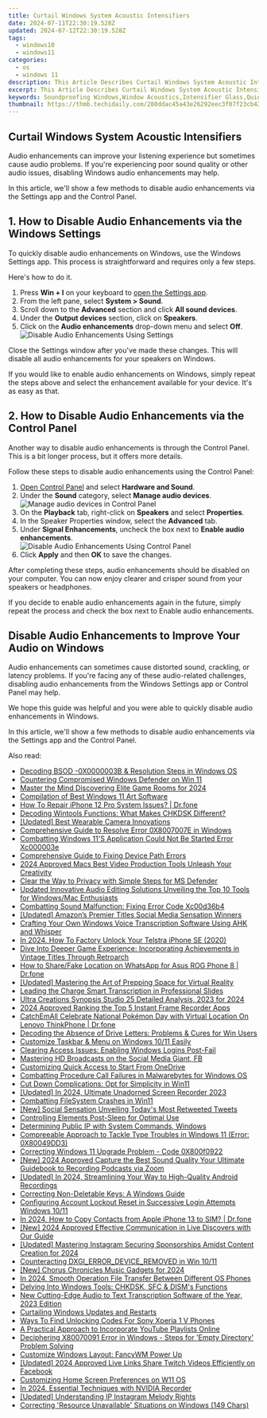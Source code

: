 ```yaml
---
title: Curtail Windows System Acoustic Intensifiers
date: 2024-07-11T22:30:19.528Z
updated: 2024-07-12T22:30:19.528Z
tags:
  - windows10
  - windows11
categories:
  - os
  - windows 11
description: This Article Describes Curtail Windows System Acoustic Intensifiers
excerpt: This Article Describes Curtail Windows System Acoustic Intensifiers
keywords: Soundproofing Windows,Window Acoustics,Intensifier Glass,Quiet Room Windows,Noise Reduction Panels,Acoustic Windows Treatment,Decibel-Lowering Glass
thumbnail: https://thmb.techidaily.com/280ddac45a43e26292eec3f07f23cb423510585b526fcae65189b9637edf5522.jpg
---
```


## Curtail Windows System Acoustic Intensifiers

 Audio enhancements can improve your listening experience but sometimes cause audio problems. If you're experiencing poor sound quality or other audio issues, disabling Windows audio enhancements may help.

 In this article, we'll show a few methods to disable audio enhancements via the Settings app and the Control Panel.

## 1\. How to Disable Audio Enhancements via the Windows Settings

 To quickly disable audio enhancements on Windows, use the Windows Settings app. This process is straightforward and requires only a few steps.

 Here's how to do it.

1. Press **Win + I** on your keyboard to [open the Settings app](https://www.makeuseof.com/windows-ways-to-open-system-settings/).
2. From the left pane, select **System > Sound**.
3. Scroll down to the **Advanced** section and click **All sound devices**.
4. Under the **Output devices** section, click on **Speakers**.
5. Click on the **Audio enhancements** drop-down menu and select **Off**.  
![Disable Audio Enhancements Using Settings](https://static1.makeuseofimages.com/wordpress/wp-content/uploads/2023/05/disable-audio-enhancements-using-settings.jpg)

 Close the Settings window after you've made these changes. This will disable all audio enhancements for your speakers on Windows.

 If you would like to enable audio enhancements on Windows, simply repeat the steps above and select the enhancement available for your device. It's as easy as that.

## 2\. How to Disable Audio Enhancements via the Control Panel

 Another way to disable audio enhancements is through the Control Panel. This is a bit longer process, but it offers more details.

 Follow these steps to disable audio enhancements using the Control Panel:

1. [Open Control Panel](https://www.makeuseof.com/windows-open-control-panel/) and select **Hardware and Sound**.
2. Under the **Sound** category, select **Manage audio devices**.  
![Manage audio devices in Control Panel](https://static1.makeuseofimages.com/wordpress/wp-content/uploads/2023/05/manage-audio-devices-in-control-panel.jpg)
3. On the **Playback** tab, right-click on **Speakers** and select **Properties**.
4. In the Speaker Properties window, select the **Advanced** tab.
5. Under **Signal Enhancements**, uncheck the box next to **Enable audio enhancements**.  
![Disable Audio Enhancements Using Control Panel](https://static1.makeuseofimages.com/wordpress/wp-content/uploads/2023/05/disable-audio-enhancements-using-control-panel.jpg)
6. Click **Apply** and then **OK** to save the changes.

 After completing these steps, audio enhancements should be disabled on your computer. You can now enjoy clearer and crisper sound from your speakers or headphones.

 If you decide to enable audio enhancements again in the future, simply repeat the process and check the box next to Enable audio enhancements.

## Disable Audio Enhancements to Improve Your Audio on Windows

 Audio enhancements can sometimes cause distorted sound, crackling, or latency problems. If you're facing any of these audio-related challenges, disabling audio enhancements from the Windows Settings app or Control Panel may help.

 We hope this guide was helpful and you were able to quickly disable audio enhancements in Windows.

 In this article, we'll show a few methods to disable audio enhancements via the Settings app and the Control Panel.

<span class="atpl-alsoreadstyle">Also read:</span>
<div><ul>
<li><a href="https://windows11.techidaily.com/decoding-bsod-0x0000003b-and-resolution-steps-in-windows-os/"><u>Decoding BSOD -0X0000003B & Resolution Steps in Windows OS</u></a></li>
<li><a href="https://windows11.techidaily.com/countering-compromised-windows-defender-on-win-11/"><u>Countering Compromised Windows Defender on Win 11</u></a></li>
<li><a href="https://video-capture.techidaily.com/master-the-mind-discovering-elite-game-rooms-for-2024/"><u>Master the Mind  Discovering Elite Game Rooms for 2024</u></a></li>
<li><a href="https://windows11.techidaily.com/compilation-of-best-windows-11-art-software/"><u>Compilation of Best Windows 11 Art Software</u></a></li>
<li><a href="https://blog-min.techidaily.com/how-to-repair-iphone-12-pro-system-issues-drfone-by-drfone-ios-system-repair-ios-system-repair/"><u>How To Repair iPhone 12 Pro System Issues? | Dr.fone</u></a></li>
<li><a href="https://windows11.techidaily.com/decoding-wintools-functions-what-makes-chkdsk-different/"><u>Decoding Wintools Functions: What Makes CHKDSK Different?</u></a></li>
<li><a href="https://extra-resources.techidaily.com/updated-best-wearable-camera-innovations/"><u>[Updated] Best Wearable Camera Innovations</u></a></li>
<li><a href="https://windows11.techidaily.com/comprehensive-guide-to-resolve-error-0x8007007e-in-windows/"><u>Comprehensive Guide to Resolve Error 0X8007007E in Windows</u></a></li>
<li><a href="https://windows11.techidaily.com/combatting-windows-11s-application-could-not-be-started-error-xc000003e/"><u>Combatting Windows 11'S Application Could Not Be Started Error Xc000003e</u></a></li>
<li><a href="https://windows11.techidaily.com/comprehensive-guide-to-fixing-device-path-errors/"><u>Comprehensive Guide to Fixing Device Path Errors</u></a></li>
<li><a href="https://smart-video-editing.techidaily.com/2024-approved-macs-best-video-production-tools-unleash-your-creativity/"><u>2024 Approved Macs Best Video Production Tools Unleash Your Creativity</u></a></li>
<li><a href="https://windows11.techidaily.com/clear-the-way-to-privacy-with-simple-steps-for-ms-defender/"><u>Clear the Way to Privacy with Simple Steps for MS Defender</u></a></li>
<li><a href="https://audio-shaping.techidaily.com/updated-innovative-audio-editing-solutions-unveiling-the-top-10-tools-for-windowsmac-enthusiasts/"><u>Updated Innovative Audio Editing Solutions Unveiling the Top 10 Tools for Windows/Mac Enthusiasts</u></a></li>
<li><a href="https://windows11.techidaily.com/combatting-sound-malfunction-fixing-error-code-xc00d36b4/"><u>Combatting Sound Malfunction: Fixing Error Code Xc00d36b4</u></a></li>
<li><a href="https://twitter-videos.techidaily.com/updated-amazons-premier-titles-social-media-sensation-winners/"><u>[Updated] Amazon’s Premier Titles  Social Media Sensation Winners</u></a></li>
<li><a href="https://windows11.techidaily.com/crafting-your-own-windows-voice-transcription-software-using-ahk-and-whisper/"><u>Crafting Your Own Windows Voice Transcription Software Using AHK and Whisper</u></a></li>
<li><a href="https://sim-unlock.techidaily.com/in-2024-how-to-factory-unlock-your-telstra-iphone-se-2020-by-drfone-ios/"><u>In 2024, How To Factory Unlock Your Telstra iPhone SE (2020)</u></a></li>
<li><a href="https://windows11.techidaily.com/dive-into-deeper-game-experience-incorporating-achievements-in-vintage-titles-through-retroarch/"><u>Dive Into Deeper Game Experience: Incorporating Achievements in Vintage Titles Through Retroarch</u></a></li>
<li><a href="https://location-social.techidaily.com/how-to-sharefake-location-on-whatsapp-for-asus-rog-phone-8-drfone-by-drfone-virtual-android/"><u>How to Share/Fake Location on WhatsApp for Asus ROG Phone 8 | Dr.fone</u></a></li>
<li><a href="https://extra-skills.techidaily.com/updated-mastering-the-art-of-prepping-space-for-virtual-reality/"><u>[Updated] Mastering the Art of Prepping Space for Virtual Reality</u></a></li>
<li><a href="https://extra-tips.techidaily.com/leading-the-charge-smart-transcription-in-professional-slides/"><u>Leading the Charge  Smart Transcription in Professional Slides</u></a></li>
<li><a href="https://some-guidance.techidaily.com/ultra-creations-synopsis-studio-25-detailed-analysis-2023-for-2024/"><u>Ultra Creations Synopsis  Studio 25 Detailed Analysis, 2023 for 2024</u></a></li>
<li><a href="https://screen-sharing-recording.techidaily.com/2024-approved-ranking-the-top-5-instant-frame-recorder-apps/"><u>2024 Approved  Ranking the Top 5 Instant Frame Recorder Apps</u></a></li>
<li><a href="https://android-pokemon-go.techidaily.com/catchemall-celebrate-national-pokemon-day-with-virtual-location-on-lenovo-thinkphone-drfone-by-drfone-virtual-android/"><u>CatchEmAll Celebrate National Pokémon Day with Virtual Location On Lenovo ThinkPhone | Dr.fone</u></a></li>
<li><a href="https://windows11.techidaily.com/decoding-the-absence-of-drive-letters-problems-and-cures-for-win-users/"><u>Decoding the Absence of Drive Letters: Problems & Cures for Win Users</u></a></li>
<li><a href="https://windows11.techidaily.com/customize-taskbar-and-menu-on-windows-1011-easily/"><u>Customize Taskbar & Menu on Windows 10/11 Easily</u></a></li>
<li><a href="https://windows11.techidaily.com/clearing-access-issues-enabling-windows-logins-post-fail/"><u>Clearing Access Issues: Enabling Windows Logins Post-Fail</u></a></li>
<li><a href="https://facebook-video-recording.techidaily.com/mastering-hd-broadcasts-on-the-social-media-giant-fb/"><u>Mastering HD Broadcasts on the Social Media Giant, FB</u></a></li>
<li><a href="https://windows11.techidaily.com/customizing-quick-access-to-start-from-onedrive/"><u>Customizing Quick Access to Start From OneDrive</u></a></li>
<li><a href="https://windows11.techidaily.com/combatting-procedure-call-failures-in-malwarebytes-for-windows-os/"><u>Combatting Procedure Call Failures in Malwarebytes for Windows OS</u></a></li>
<li><a href="https://windows11.techidaily.com/cut-down-complications-opt-for-simplicity-in-win11/"><u>Cut Down Complications: Opt for Simplicity in Win11</u></a></li>
<li><a href="https://digital-screen-recording.techidaily.com/updated-in-2024-ultimate-unadorned-screen-recorder-2023/"><u>[Updated] In 2024, Ultimate Unadorned Screen Recorder 2023</u></a></li>
<li><a href="https://windows11.techidaily.com/combatting-filesystem-crashes-in-win11/"><u>Combatting FileSystem Crashes in Win11</u></a></li>
<li><a href="https://twitter-videos.techidaily.com/new-social-sensation-unveiling-todays-most-retweeted-tweets/"><u>[New] Social Sensation  Unveiling Today's Most Retweeted Tweets</u></a></li>
<li><a href="https://windows11.techidaily.com/controlling-elements-post-sleep-for-optimal-use/"><u>Controlling Elements Post-Sleep for Optimal Use</u></a></li>
<li><a href="https://windows11.techidaily.com/determining-public-ip-with-system-commands-windows/"><u>Determining Public IP with System Commands, Windows</u></a></li>
<li><a href="https://windows11.techidaily.com/compreeable-approach-to-tackle-type-troubles-in-windows-11-error-0x80049dd3/"><u>Compreeable Approach to Tackle Type Troubles in Windows 11 (Error: 0X80049DD3)</u></a></li>
<li><a href="https://windows11.techidaily.com/correcting-windows-11-upgrade-problem-code-0x800f0922/"><u>Correcting Windows 11 Upgrade Problem - Code 0X800f0922</u></a></li>
<li><a href="https://screen-activity-recording.techidaily.com/new-2024-approved-capture-the-best-sound-quality-your-ultimate-guidebook-to-recording-podcasts-via-zoom/"><u>[New] 2024 Approved  Capture the Best Sound Quality  Your Ultimate Guidebook to Recording Podcasts via Zoom</u></a></li>
<li><a href="https://digital-screen-recording.techidaily.com/updated-in-2024-streamlining-your-way-to-high-quality-android-recordings/"><u>[Updated] In 2024, Streamlining Your Way to High-Quality Android Recordings</u></a></li>
<li><a href="https://windows11.techidaily.com/correcting-non-deletable-keys-a-windows-guide/"><u>Correcting Non-Deletable Keys: A Windows Guide</u></a></li>
<li><a href="https://windows11.techidaily.com/configuring-account-lockout-reset-in-successive-login-attempts-windows-1011/"><u>Configuring Account Lockout Reset in Successive Login Attempts Windows 10/11</u></a></li>
<li><a href="https://iphone-transfer.techidaily.com/in-2024-how-to-copy-contacts-from-apple-iphone-13-to-sim-drfone-by-drfone-transfer-from-ios/"><u>In 2024, How to Copy Contacts from Apple iPhone 13 to SIM? | Dr.fone</u></a></li>
<li><a href="https://discord-videos.techidaily.com/new-2024-approved-effective-communication-in-live-discovers-with-our-guide/"><u>[New] 2024 Approved  Effective Communication in Live Discovers with Our Guide</u></a></li>
<li><a href="https://instagram-clips.techidaily.com/updated-mastering-instagram-securing-sponsorships-amidst-content-creation-for-2024/"><u>[Updated] Mastering Instagram  Securing Sponsorships Amidst Content Creation for 2024</u></a></li>
<li><a href="https://windows11.techidaily.com/counteracting-dxgierrordeviceremoved-in-win-1011/"><u>Counteracting DXGI_ERROR_DEVICE_REMOVED in Win 10/11</u></a></li>
<li><a href="https://digital-screen-recording.techidaily.com/new-chorus-chronicles-music-gadgets-for-2024/"><u>[New] Chorus Chronicles  Music Gadgets for 2024</u></a></li>
<li><a href="https://extra-support.techidaily.com/in-2024-smooth-operation-file-transfer-between-different-os-phones/"><u>In 2024, Smooth Operation File Transfer Between Different OS Phones</u></a></li>
<li><a href="https://windows11.techidaily.com/delving-into-windows-tools-chkdsk-sfc-and-disms-functions/"><u>Delving Into Windows Tools: CHKDSK, SFC & DISM's Functions</u></a></li>
<li><a href="https://sound-tweaking.techidaily.com/new-cutting-edge-audio-to-text-transcription-software-of-the-year-2023-edition/"><u>New Cutting-Edge Audio to Text Transcription Software of the Year, 2023 Edition</u></a></li>
<li><a href="https://windows11.techidaily.com/curtailing-windows-updates-and-restarts/"><u>Curtailing Windows Updates and Restarts</u></a></li>
<li><a href="https://sim-unlock.techidaily.com/ways-to-find-unlocking-codes-for-sony-xperia-1-v-phones-by-drfone-android/"><u>Ways To Find Unlocking Codes For Sony Xperia 1 V Phones</u></a></li>
<li><a href="https://youtube-video-recordings.techidaily.com/a-practical-approach-to-incorporate-youtube-playlists-online/"><u>A Practical Approach to Incorporate YouTube Playlists Online</u></a></li>
<li><a href="https://windows11.techidaily.com/deciphering-x80070091-error-in-windows-steps-for-empty-directory-problem-solving/"><u>Deciphering X80070091 Error in Windows - Steps for 'Empty Directory' Problem Solving</u></a></li>
<li><a href="https://windows11.techidaily.com/customize-windows-layout-fancywm-power-up/"><u>Customize Windows Layout: FancyWM Power Up</u></a></li>
<li><a href="https://facebook-video-recording.techidaily.com/updated-2024-approved-live-links-share-twitch-videos-efficiently-on-facebook/"><u>[Updated] 2024 Approved  Live Links  Share Twitch Videos Efficiently on Facebook</u></a></li>
<li><a href="https://windows11.techidaily.com/customizing-home-screen-preferences-on-w11-os/"><u>Customizing Home Screen Preferences on W11 OS</u></a></li>
<li><a href="https://video-capture.techidaily.com/in-2024-essential-techniques-with-nvidia-recorder/"><u>In 2024, Essential Techniques with NVIDIA Recorder</u></a></li>
<li><a href="https://instagram-video-recordings.techidaily.com/updated-understanding-ip-instagram-melody-rights/"><u>[Updated] Understanding IP  Instagram Melody Rights</u></a></li>
<li><a href="https://windows11.techidaily.com/correcting-resource-unavailable-situations-on-windows-149-chars/"><u>Correcting 'Resource Unavailable' Situations on Windows (149 Chars)</u></a></li>
</ul></div>

<ins class="adsbygoogle"
      style="display:block"
      data-ad-client="ca-pub-7571918770474297"
      data-ad-slot="8358498916"
      data-ad-format="auto"
      data-full-width-responsive="true"></ins>